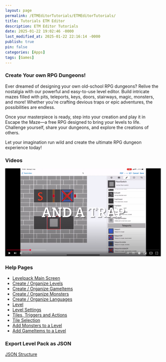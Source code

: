 ```yaml
---
layout: page
permalink: /ETMEditorTutorials/ETMEditorTutorials/
title: Tutorials ETM Editor
description: ETM Editor Tutorials
date: 2025-01-22 19:02:46 -0000
last_modified_at: 2025-01-22 22:16:14 -0000
publish: true
pin: false
categories: [Apps]
tags: [Games]
---
```


### Create Your own RPG Dungeons!

Ever dreamed of designing your own old-school RPG dungeons? Relive the nostalgia with our powerful and easy-to-use level editor. Build intricate mazes filled with pits, teleports, keys, doors, stairways, magic, monsters, and more! Whether you're crafting devious traps or epic adventures, the possibilities are endless.

Once your masterpiece is ready, step into your creation and play it in Escape the Maze—a free RPG designed to bring your levels to life. Challenge yourself, share your dungeons, and explore the creations of others.

Let your imagination run wild and create the ultimate RPG dungeon experience today!


### Videos
[![Video](/assets/ETMEditor/Tutorial1.png)](https://youtu.be/I5XS9GIYqOg)

### Help Pages

- [Levelpack Main Screen](/ETMEditorTutorials/ETMEditorTutorial_Overview)
- [Create / Organize Levels](/ETMEditorTutorials/ETMEditorTutorial_Overview_Levels)
- [Create / Organize GameItems](/ETMEditorTutorials/ETMEditorTutorial_Overview_Items)
- [Create / Organize Monsters](/ETMEditorTutorials/ETMEditorTutorial_Overview_Monsters)
- [Create / Organize Languages](/ETMEditorTutorials/ETMEditorTutorial_Overview_Languages)
- [Level](/ETMEditorTutorials/ETMEditorTutorial_Level_Detail_Tab)
- [Level Settings](/ETMEditorTutorials/ETMEditorTutorial_Level_Settings_Tab)
- [Tiles, Triggers and Actions](/ETMEditorTutorials/ETMEditorTutorial_Level_Tile_Tab)
- [Tile Selection](/ETMEditorTutorials/ETMEditorTutorial_Level_Paint_Tab)
- [Add Monsters to a Level](/ETMEditorTutorials/ETMEditorTutorial_Level_Monster_Tab)
- [Add GameItems to a Level](/ETMEditorTutorials/ETMEditorTutorial_Level_Item_Tab)

### Export Level Pack as JSON
[JSON Structure](/ETMEditorTutorials/ETM_Export_JSON)

   
